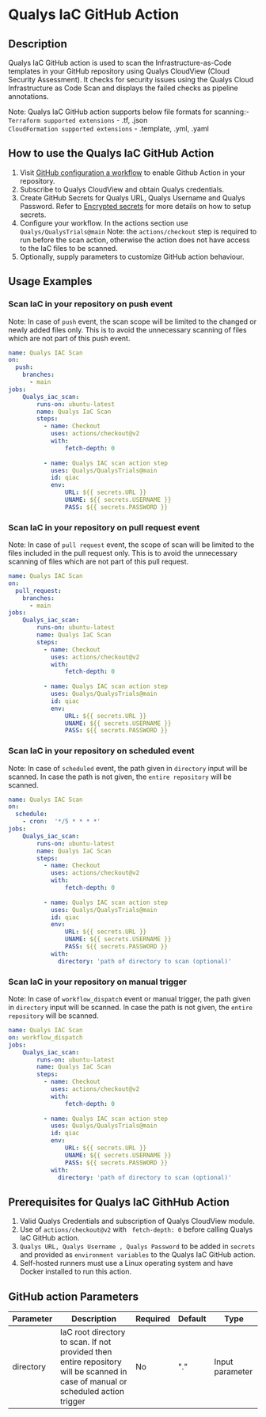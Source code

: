 # Qualys IaC GitHub Action


## Description
Qualys IaC GitHub action is used to scan the Infrastructure-as-Code templates in your GitHub repository using Qualys CloudView (Cloud Security Assessment). It checks for security issues using the Qualys Cloud Infrastructure as Code Scan and displays the failed checks as pipeline annotations.

Note: Qualys IaC GitHub action supports below file formats for scanning:- <br />
`Terraform supported extensions` - .tf, .json <br />
`CloudFormation supported extensions` - .template, .yml, .yaml


## How to use the Qualys IaC GitHub Action

1. Visit [GitHub configuration a workflow](https://help.github.com/en/actions/configuring-and-managing-workflows/configuring-a-workflow) to enable Github Action in your repository.
2. Subscribe to Qualys CloudView and obtain Qualys credentials.
3. Create GitHub Secrets for Qualys URL, Qualys Username and Qualys Password.
Refer to [Encrypted secrets](https://docs.github.com/en/actions/reference/encrypted-secrets) for more details on how to setup secrets.
4. Configure your workflow. In the actions section use `Qualys/QualysTrials@main`
Note: the `actions/checkout` step is required to run before the scan action, otherwise the action does not have access to the IaC files to be scanned.
5. Optionally, supply parameters to customize GitHub action behaviour.

## Usage Examples

### Scan IaC in your repository on push event
Note: In case of `push` event, the scan scope will be limited to the changed or newly added files only. This is to avoid the unnecessary scanning of files which are not part of this push event.
```yaml
name: Qualys IAC Scan 
on:
  push:
    branches:
      - main
jobs:
    Qualys_iac_scan:
        runs-on: ubuntu-latest
        name: Qualys IaC Scan
        steps:
          - name: Checkout
            uses: actions/checkout@v2 
            with:
                fetch-depth: 0
    
          - name: Qualys IAC scan action step
            uses: Qualys/QualysTrials@main
            id: qiac
            env:
                URL: ${{ secrets.URL }}
                UNAME: ${{ secrets.USERNAME }}
                PASS: ${{ secrets.PASSWORD }}
```

### Scan IaC in your repository on pull request event
Note: In case of `pull request` event, the scope of scan will be limited to the files included in the pull request only. This is to avoid the unnecessary scanning of files which are not part of this pull request.
```yaml
name: Qualys IAC Scan 
on:
  pull_request:
    branches:
      - main 
jobs:
    Qualys_iac_scan:
        runs-on: ubuntu-latest
        name: Qualys IaC Scan
        steps:
          - name: Checkout
            uses: actions/checkout@v2 
            with:
                fetch-depth: 0
    
          - name: Qualys IAC scan action step
            uses: Qualys/QualysTrials@main
            id: qiac
            env:
                URL: ${{ secrets.URL }}
                UNAME: ${{ secrets.USERNAME }}
                PASS: ${{ secrets.PASSWORD }}
```

### Scan IaC in your repository on scheduled event
Note: In case of `scheduled` event, the path given in `directory` input will be scanned. In case the path is not given, the `entire repository` will be scanned.
```yaml
name: Qualys IAC Scan 
on:
  schedule:
    - cron:  '*/5 * * * *'
jobs:
    Qualys_iac_scan:
        runs-on: ubuntu-latest
        name: Qualys IaC Scan
        steps:
          - name: Checkout
            uses: actions/checkout@v2 
            with:
                fetch-depth: 0
    
          - name: Qualys IAC scan action step
            uses: Qualys/QualysTrials@main
            id: qiac
            env:
                URL: ${{ secrets.URL }}
                UNAME: ${{ secrets.USERNAME }}
                PASS: ${{ secrets.PASSWORD }}
            with:
              directory: 'path of directory to scan (optional)'
```

### Scan IaC in your repository on manual trigger
Note: In case of `workflow_dispatch` event or manual trigger, the path given in `directory` input will be scanned. In case the path is not given, the `entire repository` will be scanned.
```yaml
name: Qualys IAC Scan 
on: workflow_dispatch
jobs:
    Qualys_iac_scan:
        runs-on: ubuntu-latest
        name: Qualys IaC Scan
        steps:
          - name: Checkout
            uses: actions/checkout@v2 
            with:
                fetch-depth: 0
    
          - name: Qualys IAC scan action step
            uses: Qualys/QualysTrials@main
            id: qiac
            env:
                URL: ${{ secrets.URL }}
                UNAME: ${{ secrets.USERNAME }}
                PASS: ${{ secrets.PASSWORD }}
            with:
              directory: 'path of directory to scan (optional)'
```

## Prerequisites for Qualys IaC GithHub Action
1. Valid Qualys Credentials and subscription of Qualys CloudView module.
2. Use of `actions/checkout@v2` with ` fetch-depth: 0` before calling Qualys IaC GitHub action.
3. `Qualys URL, Qualys Username , Qualys Password` to be added in `secrets` and provided as `environment variables` to the Qualys IaC GitHub action.
4. Self-hosted runners must use a Linux operating system and have Docker installed to run this action.

## GitHub action Parameters

| Parameter  | Description | Required | Default | Type |
| -----------| -------------------------------------------------------------------------------------------------------- | ------------- | ------------- | ------------- |
| directory | IaC root directory to scan.  If not provided then entire repository will be scanned in case of manual or scheduled action trigger  | No | "." | Input parameter |
